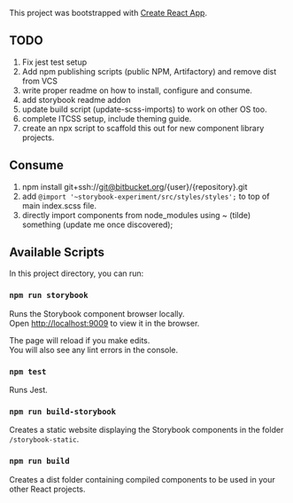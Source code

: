 This project was bootstrapped with [Create React App](https://github.com/facebook/create-react-app).

## TODO

1. Fix jest test setup
2. Add npm publishing scripts (public NPM, Artifactory) and remove dist from VCS
3. write proper readme on how to install, configure and consume.
4. add storybook readme addon
5. update build script (update-scss-imports) to work on other OS too.
6. complete ITCSS setup, include theming guide.
7. create an npx script to scaffold this out for new component library projects.

## Consume

1. npm install git+ssh://git@bitbucket.org/{user}/{repository}.git
2. add `@import '~storybook-experiment/src/styles/styles';` to top of main index.scss file.
3. directly import components from node_modules using ~ (tilde) something (update me once discovered);

## Available Scripts

In this project directory, you can run:

### `npm run storybook`

Runs the Storybook component browser locally.<br>
Open [http://localhost:9009](http://localhost:9009) to view it in the browser.

The page will reload if you make edits.<br>
You will also see any lint errors in the console.

### `npm test`

Runs Jest.

### `npm run build-storybook`

Creates a static website displaying the Storybook components in the folder `/storybook-static`.

### `npm run build`

Creates a dist folder containing compiled components to be used in your other React projects.
